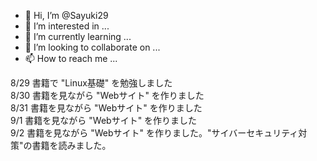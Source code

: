 - 👋 Hi, I’m @Sayuki29
- 👀 I’m interested in ...
- 🌱 I’m currently learning ...
- 💞️ I’m looking to collaborate on ...
- 📫 How to reach me ...

<!---
Sayuki29/Sayuki29 is a ✨ special ✨ repository because its `README.md` (this file) appears on your GitHub profile.
You can click the Preview link to take a look at your changes.
--->
8/29 書籍で "Linux基礎" を勉強しました<br>
8/30 書籍を見ながら "Webサイト" を作りました<br>
8/31 書籍を見ながら "Webサイト" を作りました<br>
9/1  書籍を見ながら "Webサイト" を作りました<br>
9/2  書籍を見ながら "Webサイト" を作りました。"サイバーセキュリティ対策"の書籍を読みました。<br>
